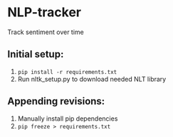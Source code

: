 # NLP-tracker
Track sentiment over time

## Initial setup:
1. ```pip install -r requirements.txt```
2. Run nltk_setup.py to download needed NLT library

## Appending revisions:
1. Manually install pip dependencies
2. ```pip freeze > requirements.txt```